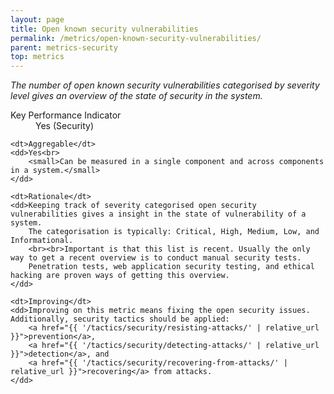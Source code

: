 ```yaml
---
layout: page
title: Open known security vulnerabilities
permalink: /metrics/open-known-security-vulnerabilities/
parent: metrics-security
top: metrics
---
```


_The number of open known security vulnerabilities categorised by severity level gives an overview of the state of security in the system._

<dl>
    <dt>Key Performance Indicator</dt>
    <dd>Yes (Security)</dd>
    
    <dt>Aggregable</dt>
    <dd>Yes<br>
        <small>Can be measured in a single component and across components in a system.</small>
    </dd>
    
    <dt>Rationale</dt>
    <dd>Keeping track of severity categorised open security vulnerabilities gives a insight in the state of vulnerability of a system.
        The categorisation is typically: Critical, High, Medium, Low, and Informational.
        <br><br>Important is that this list is recent. Usually the only way to get a recent overview is to conduct manual security tests.
        Penetration tests, web application security testing, and ethical hacking are proven ways of getting this overview.
    </dd>
    
    <dt>Improving</dt>
    <dd>Improving on this metric means fixing the open security issues. Additionally, security tactics should be applied:
        <a href="{{ '/tactics/security/resisting-attacks/' | relative_url }}">prevention</a>,
        <a href="{{ '/tactics/security/detecting-attacks/' | relative_url }}">detection</a>, and
        <a href="{{ '/tactics/security/recovering-from-attacks/' | relative_url }}">recovering</a> from attacks.
    </dd>
</dl>
